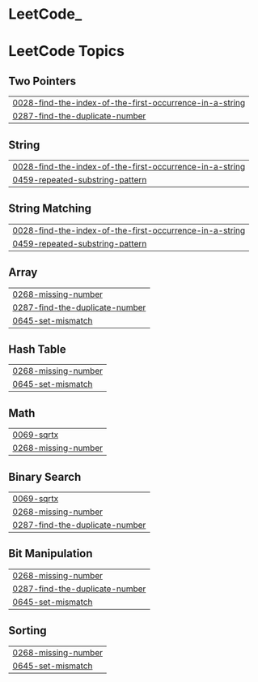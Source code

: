 # LeetCode_

<!---LeetCode Topics Start-->
# LeetCode Topics
## Two Pointers
|  |
| ------- |
| [0028-find-the-index-of-the-first-occurrence-in-a-string](https://github.com/kavinilavu5077/LeetCode_/tree/master/0028-find-the-index-of-the-first-occurrence-in-a-string) |
| [0287-find-the-duplicate-number](https://github.com/kavinilavu5077/LeetCode_/tree/master/0287-find-the-duplicate-number) |
## String
|  |
| ------- |
| [0028-find-the-index-of-the-first-occurrence-in-a-string](https://github.com/kavinilavu5077/LeetCode_/tree/master/0028-find-the-index-of-the-first-occurrence-in-a-string) |
| [0459-repeated-substring-pattern](https://github.com/kavinilavu5077/LeetCode_/tree/master/0459-repeated-substring-pattern) |
## String Matching
|  |
| ------- |
| [0028-find-the-index-of-the-first-occurrence-in-a-string](https://github.com/kavinilavu5077/LeetCode_/tree/master/0028-find-the-index-of-the-first-occurrence-in-a-string) |
| [0459-repeated-substring-pattern](https://github.com/kavinilavu5077/LeetCode_/tree/master/0459-repeated-substring-pattern) |
## Array
|  |
| ------- |
| [0268-missing-number](https://github.com/kavinilavu5077/LeetCode_/tree/master/0268-missing-number) |
| [0287-find-the-duplicate-number](https://github.com/kavinilavu5077/LeetCode_/tree/master/0287-find-the-duplicate-number) |
| [0645-set-mismatch](https://github.com/kavinilavu5077/LeetCode_/tree/master/0645-set-mismatch) |
## Hash Table
|  |
| ------- |
| [0268-missing-number](https://github.com/kavinilavu5077/LeetCode_/tree/master/0268-missing-number) |
| [0645-set-mismatch](https://github.com/kavinilavu5077/LeetCode_/tree/master/0645-set-mismatch) |
## Math
|  |
| ------- |
| [0069-sqrtx](https://github.com/kavinilavu5077/LeetCode_/tree/master/0069-sqrtx) |
| [0268-missing-number](https://github.com/kavinilavu5077/LeetCode_/tree/master/0268-missing-number) |
## Binary Search
|  |
| ------- |
| [0069-sqrtx](https://github.com/kavinilavu5077/LeetCode_/tree/master/0069-sqrtx) |
| [0268-missing-number](https://github.com/kavinilavu5077/LeetCode_/tree/master/0268-missing-number) |
| [0287-find-the-duplicate-number](https://github.com/kavinilavu5077/LeetCode_/tree/master/0287-find-the-duplicate-number) |
## Bit Manipulation
|  |
| ------- |
| [0268-missing-number](https://github.com/kavinilavu5077/LeetCode_/tree/master/0268-missing-number) |
| [0287-find-the-duplicate-number](https://github.com/kavinilavu5077/LeetCode_/tree/master/0287-find-the-duplicate-number) |
| [0645-set-mismatch](https://github.com/kavinilavu5077/LeetCode_/tree/master/0645-set-mismatch) |
## Sorting
|  |
| ------- |
| [0268-missing-number](https://github.com/kavinilavu5077/LeetCode_/tree/master/0268-missing-number) |
| [0645-set-mismatch](https://github.com/kavinilavu5077/LeetCode_/tree/master/0645-set-mismatch) |
<!---LeetCode Topics End-->